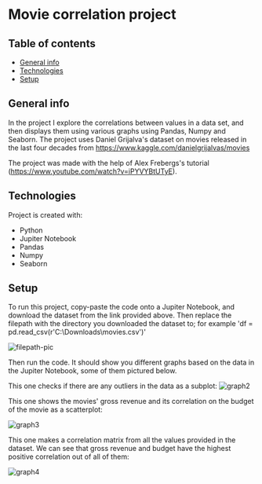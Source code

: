 # Movie correlation project

## Table of contents
* [General info](#general-info)
* [Technologies](#technologies)
* [Setup](#setup)

## General info
In the project I explore the correlations between values in a data set, and then displays them using various graphs using Pandas, Numpy and Seaborn. 
The project uses Daniel Grijalva's dataset on movies released in the last four decades from https://www.kaggle.com/danielgrijalvas/movies

The project was made with the help of Alex Frebergs's tutorial (https://www.youtube.com/watch?v=iPYVYBtUTyE).
	
## Technologies
Project is created with:
* Python
* Jupiter Notebook
* Pandas
* Numpy
* Seaborn
	
## Setup
To run this project, copy-paste the code onto a Jupiter Notebook, and download the dataset from the link provided above. Then replace the filepath with the 
directory you downloaded the dataset to; for example 'df = pd.read_csv(r'C:\Downloads\movies.csv')'

![filepath-pic](https://user-images.githubusercontent.com/94180117/148690000-8d375b21-672c-4a69-b876-904d8fa5fc58.png)

Then run the code. It should show you different graphs based on the data in the Jupiter Notebook, some of them pictured below.


This one checks if there are any outliers in the data as a subplot:
![graph2](https://user-images.githubusercontent.com/94180117/148690162-8f4fc4b5-888e-4f68-9dee-95224b6092c0.png)

This one shows the movies' gross revenue and its correlation on the budget of the movie as a scatterplot:

![graph3](https://user-images.githubusercontent.com/94180117/148690245-107f56fb-3dcd-4ac3-ac44-6d9a3016809e.png)

This one makes a correlation matrix from all the values provided in the dataset. We can see that gross revenue and budget have the highest positive
correlation out of all of them:

![graph4](https://user-images.githubusercontent.com/94180117/148690353-35570828-71a3-4ed3-9a51-ceae8b98770e.png)
